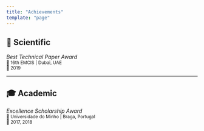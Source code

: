 ```yaml
---
title: "Achievements"
template: "page"
---
```


## 🔬 Scientific

*Best Technical Paper Award* <br>
<small>📍 16th EMCIS | Dubai, UAE</small><br>
<small>📆 2019</small><br>

---

## 🎓 Academic
*Excellence Scholarship Award* <br>
<small>📍 Universidade do Minho | Braga, Portugal</small><br>
<small>📆 2017, 2018</small><br>